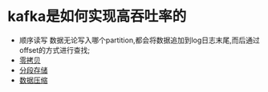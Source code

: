 # kafka是如何实现高吞吐率的
  - 顺序读写 数据无论写入哪个partition,都会将数据追加到log日志末尾,而后通过offset的方式进行查找;
  - [零拷贝](18.kafka的零拷贝.md)
  - [分段存储](3.请简述kafka的文件存储机制或kafka的存储方案(1).md)
  - [数据压缩](3.请简述kafka的文件存储机制或kafka的存储方案(1).md)